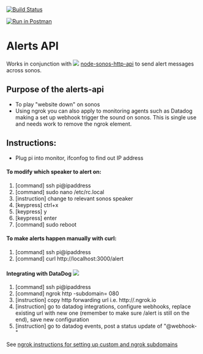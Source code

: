 [![Build Status](https://travis-ci.org/sonos-alerts/alerts-api.svg?branch=master)](https://travis-ci.org/sonos-alerts/alerts-api)

[![Run in Postman](https://run.pstmn.io/button.svg)](https://app.getpostman.com/run-collection/1b09cff1b095a190f222)

# Alerts API

Works in conjunction with [<img src="http://i66.tinypic.com/16jiq8o.png">](https://github.com/sonos-alerts/node-sonos-http-api) [node-sonos-http-api](https://github.com/sonos-alerts/node-sonos-http-api) to send alert messages across sonos. 

## Purpose of the alerts-api 

+ To play "website down" on sonos
+ Using ngrok you can also apply to monitoring agents such as Datadog making a set up webhook trigger the sound on sonos. This is single use and needs work to remove the ngrok element.

## Instructions:

+ Plug pi into monitor, ifconfog to find out IP address

#### To modify which speaker to alert on:

1. [command] ssh pi@ipaddress
2. [command] sudo nano /etc/rc.local
3. [instruction] change to relevant sonos speaker
4. [keypress] ctrl+x
5. [keypress] y
6. [keypress] enter
7. [command] sudo reboot

#### To make alerts happen manually with curl:

1. [command] ssh pi@ipaddress
2. [command] curl http://localhost:3000/alert


#### Integrating with DataDog [<img src="http://i68.tinypic.com/20jfyty.png">](https://www.datadoghq.com/)

1. [command] ssh pi@ipaddress
2. [command] ngrok http -subdomain=<subdomainName> 080
3. [instruction] copy http forwarding url i.e. http://<subdomainName>.ngrok.io
4. [instruction] go to datadog integrations, configure webhooks, replace existing url with new one (remember to make sure /alert is still on the end), save new configuration
5. [instruction] go to datadog events, post a status update of "@webhook-<nameOfWebhook> <message>" 

See [ngrok instructions for setting up custom and ngrok subdomains](https://ngrok.com/docs#subdomain)